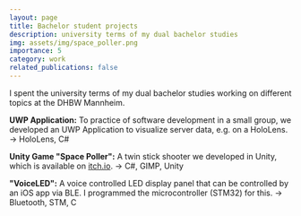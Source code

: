 ```yaml
---
layout: page
title: Bachelor student projects
description: university terms of my dual bachelor studies
img: assets/img/space_poller.png
importance: 5
category: work
related_publications: false
---
```


I spent the university terms of my dual bachelor studies working on different topics at the DHBW Mannheim.

**UWP Application:** 
To practice of software development in a small group, we developed an UWP Application to visualize server data, e.g. on a HoloLens. -> HoloLens, C#

**Unity Game "Space Poller":** A twin stick shooter we developed in Unity, which is available on [itch.io](https://lilium-games.itch.io/space-poller). ->  C#, GIMP, Unity

**"VoiceLED":** A voice controlled LED display panel that can be controlled by an iOS app via BLE. I programmed the microcontroller (STM32) for this.
-> Bluetooth, STM, C